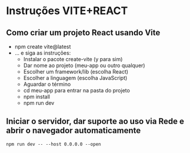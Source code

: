 # Instruções VITE+REACT

## Como criar um projeto React usando Vite

- npm create vite@latest
- ... e siga as instruções:
	- Instalar o pacote create-vite (y para sim)
	- Dar nome ao projeto (meu-app ou outro qualquer)
	- Escolher um framework/lib (escolha React)
	- Escolher a linguagem (escolha JavaScript)
	- Aguardar o término					
	- cd meu-app para entrar na pasta do projeto
	- npm install
	- npm run dev

## Iniciar o servidor, dar suporte ao uso via Rede e abrir o navegador automaticamente

`npm run dev -- --host 0.0.0.0 --open`









